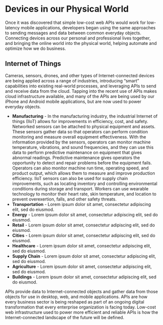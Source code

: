 # Devices in our Physical World
Once it was discovered that simple low-cost web APIs would work for low-latency mobile applications, developers began using the same approaches to sending messages and data between common everyday objects. Connecting devices across our personal and professional lives together, and bringing the online world into the physical world, helping automate and optimize how we do business.

## Internet of Things
Cameras, sensors, drones, and other types of Internet-connected devices are being applied across a range of industries, introducing “smart” capabilities into existing real-world processes, and leveraging APIs to send and receive data from the cloud. Tapping into the recent use of APIs makes cloud infrastructure available, and many of the APIs are being used by our iPhone and Android mobile applications, but are now used to power everyday objects.

- **Manufacturing** - In the manufacturing industry, the industrial Internet of things (IIoT) allows for improvements in efficiency, cost, and safety. Networked sensors can be attached to physical equipment and assets. These sensors gather data so that operators can perform condition monitoring and measure overall equipment effectiveness. With the information provided by the sensors, operators can monitor machine temperature, vibrations, and sound frequencies, and they can use this data to perform predictive maintenance on equipment that gives abnormal readings. Predictive maintenance gives operators the opportunity to detect and repair problems before the equipment fails. Operators can also monitor machine run time, operating speed, and product output, which allows them to measure and improve production efficiency. IIoT sensors can also be used for supply chain improvements, such as locating inventory and controlling environmental conditions during storage and transport. Workers can use wearable technology to monitor their heart rate, skin temperature, and location to prevent overexertion, falls, and other safety threats.
- **Transportation** - Lorem ipsum dolor sit amet, consectetur adipiscing elit, sed do eiusmod.
- **Energy** - Lorem ipsum dolor sit amet, consectetur adipiscing elit, sed do eiusmod.
- **Retail** - Lorem ipsum dolor sit amet, consectetur adipiscing elit, sed do eiusmod.
- **Cities** - Lorem ipsum dolor sit amet, consectetur adipiscing elit, sed do eiusmod.
- **Healthcare** - Lorem ipsum dolor sit amet, consectetur adipiscing elit, sed do eiusmod.
- **Supply Chain** - Lorem ipsum dolor sit amet, consectetur adipiscing elit, sed do eiusmod.
- **Agriculture** - Lorem ipsum dolor sit amet, consectetur adipiscing elit, sed do eiusmod.
- **Buildings** - Lorem ipsum dolor sit amet, consectetur adipiscing elit, sed do eiusmod.

APIs provide data to Internet-connected objects and gather data from those objects for use in desktop, web, and mobile applications. APIs are how every business sector is being reshaped as part of an ongoing digital transformation that every enterprise organization is facing today. Low-cost web infrastructure used to power more efficient and reliable APIs is how the Internet-connected landscape of the future will be defined.
